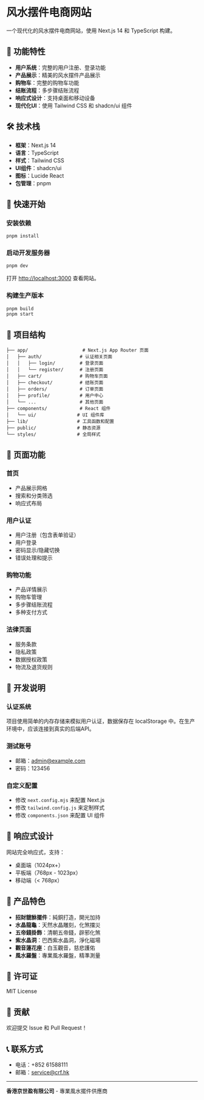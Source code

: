 # 风水摆件电商网站

一个现代化的风水摆件电商网站，使用 Next.js 14 和 TypeScript 构建。

## 🌟 功能特性

- **用户系统**：完整的用户注册、登录功能
- **产品展示**：精美的风水摆件产品展示
- **购物车**：完整的购物车功能
- **结账流程**：多步骤结账流程
- **响应式设计**：支持桌面和移动设备
- **现代化UI**：使用 Tailwind CSS 和 shadcn/ui 组件

## 🛠️ 技术栈

- **框架**：Next.js 14
- **语言**：TypeScript
- **样式**：Tailwind CSS
- **UI组件**：shadcn/ui
- **图标**：Lucide React
- **包管理**：pnpm

## 🚀 快速开始

### 安装依赖

```bash
pnpm install
```

### 启动开发服务器

```bash
pnpm dev
```

打开 [http://localhost:3000](http://localhost:3000) 查看网站。

### 构建生产版本

```bash
pnpm build
pnpm start
```

## 📁 项目结构

```
├── app/                    # Next.js App Router 页面
│   ├── auth/              # 认证相关页面
│   │   ├── login/         # 登录页面
│   │   └── register/      # 注册页面
│   ├── cart/              # 购物车页面
│   ├── checkout/          # 结账页面
│   ├── orders/            # 订单页面
│   ├── profile/           # 用户中心
│   └── ...                # 其他页面
├── components/            # React 组件
│   └── ui/               # UI 组件库
├── lib/                  # 工具函数和配置
├── public/               # 静态资源
└── styles/               # 全局样式
```

## 🎨 页面功能

### 首页
- 产品展示网格
- 搜索和分类筛选
- 响应式布局

### 用户认证
- 用户注册（包含表单验证）
- 用户登录
- 密码显示/隐藏切换
- 错误处理和提示

### 购物功能
- 产品详情展示
- 购物车管理
- 多步骤结账流程
- 多种支付方式

### 法律页面
- 服务条款
- 隐私政策
- 数据授权政策
- 物流及退货规则

## 🔧 开发说明

### 认证系统
项目使用简单的内存存储来模拟用户认证，数据保存在 localStorage 中。在生产环境中，应该连接到真实的后端API。

### 测试账号
- 邮箱：admin@example.com
- 密码：123456

### 自定义配置
- 修改 `next.config.mjs` 来配置 Next.js
- 修改 `tailwind.config.js` 来定制样式
- 修改 `components.json` 来配置 UI 组件

## 📱 响应式设计

网站完全响应式，支持：
- 桌面端（1024px+）
- 平板端（768px - 1023px）
- 移动端（< 768px）

## 🎯 产品特色

- **招財貔貅擺件**：純銅打造，開光加持
- **水晶龍龜**：天然水晶雕刻，化煞擋災
- **五帝錢掛飾**：清朝五帝錢，辟邪化煞
- **紫水晶洞**：巴西紫水晶洞，淨化磁場
- **觀音蓮花座**：白玉觀音，慈悲護佑
- **風水羅盤**：專業風水羅盤，精準測量

## 📄 许可证

MIT License

## 🤝 贡献

欢迎提交 Issue 和 Pull Request！

## 📞 联系方式

- 电话：+852 61588111
- 邮箱：service@crf.hk

---

**香港京世盈有限公司** - 專業風水擺件供應商


